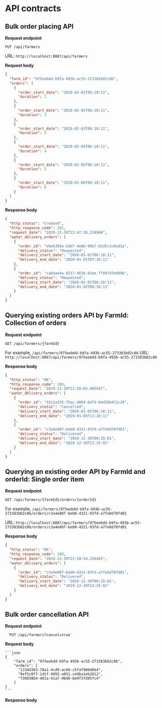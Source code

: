 # API contracts


## Bulk order placing API

__Request endpoint__

`PUT /api/farmers`
     
URL: `http://localhost:8887/api/farmers`

__Request body__

```json
{
  "farm_id": "975eebdd-b9fa-493b-ac55-273383b02c86",
  "orders": [
    {
      "order_start_date": "2020-02-01T06:10:11",
      "duration": 1
    },
    {
      "order_start_date": "2020-02-02T06:10:11",
      "duration": 2
    },
    {
      "order_start_date": "2020-02-03T06:10:11",
      "duration": 3
    },
    {
      "order_start_date": "2020-02-04T06:10:11",
      "duration": 4
    },
    {
      "order_start_date": "2020-02-05T06:10:11",
      "duration": 5
    },
    {
      "order_start_date": "2020-01-06T06:10:11",
      "duration": 6
    }
  ]
}
```
__Response body__

```json
{
  "http_status": "Created",
  "http_response_code": 201,
  "request_date": "2019-12-30T21:47:28.224908",
  "water_delivery_orders": [
    {
      "order_id": "ebe6356a-bdbf-4e86-98b7-82d5c1c8ed1e",
      "delivery_status": "Requested",
      "delivery_start_date": "2020-01-01T06:10:11",
      "delivery_end_date": "2020-01-01T07:10:11"
    },
    {
      "order_id": "ca64ae4a-8217-463b-83ae-ff04fdfe0d96",
      "delivery_status": "Requested",
      "delivery_start_date": "2020-01-02T06:10:11",
      "delivery_end_date": "2020-01-02T08:10:11"
    }
  ]
}
```

## Querying existing orders API by FarmId: Collection of orders

__Request endpoint__

`GET /api/farmers/{farmId}`

For example, `/api/farmers/975eebdd-b9fa-493b-ac55-273383b02c86`
URL: `http://localhost:8887/api/farmers/975eebdd-b9fa-493b-ac55-273383b02c86`

__Response body__

```json
{
  "http_status": "OK",
  "http_response_code": 200,
  "request_date": "2019-12-30T22:26:03.005567",
  "water_delivery_orders": [
    {
      "order_id": "9312a335-75ac-4804-8d7d-64d28b411c28",
      "delivery_status": "Cancelled",
      "delivery_start_date": "2019-01-05T06:10:11",
      "delivery_end_date": "2019-01-05T11:10:11"
    },
    {
      "order_id": "c3a4e80f-beb0-4321-93fd-a7fe8d78fd01",
      "delivery_status": "Delivered",
      "delivery_start_date": "2019-12-30T00:25:01",
      "delivery_end_date": "2019-12-30T22:25:01"
    }
  ]
}
```

## Querying an existing order API by FarmId and orderId: Single order item

__Request endpoint__

`GET /api/farmers/{farmId}/orders/{orderId}`

For example, `/api/farmers/975eebdd-b9fa-493b-ac55-273383b02c86/orders/c3a4e80f-beb0-4321-93fd-a7fe8d78fd01`

URL: `http://localhost:8887/api/farmers/975eebdd-b9fa-493b-ac55-273383b02c86/orders/c3a4e80f-beb0-4321-93fd-a7fe8d78fd01`

__Response body__

```json
{
  "http_status": "OK",
  "http_response_code": 200,
  "request_date": "2019-12-30T22:58:54.256481",
  "water_delivery_orders": [
    {
      "order_id": "c3a4e80f-beb0-4321-93fd-a7fe8d78fd01",
      "delivery_status": "Delivered",
      "delivery_start_date": "2019-12-30T00:25:01",
      "delivery_end_date": "2019-12-30T22:25:01"
    }
  ]
}
```




## Bulk order cancellation API

__Request endpoint__

     `PUT /api/farmers?cancel=true`

__Request body__

    ```json
    {
        "farm_id": "975eebdd-b9fa-493b-ac55-273383b02c86",
        "orders": [
          "1334d383-78a1-4cd9-ac9d-c5faf980d6b4", 
          "9ef5c0f7-1d1f-4955-a051-ce9ba1eb2812", 
          "736038b4-481a-41a7-96d6-be9f3fd95fc4"
        ]
    }
    ```
__Response body__

